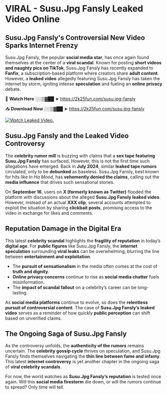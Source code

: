 # VIRAL - Susu.Jpg Fansly Leaked Video Online

## **Susu.Jpg Fansly's Controversial New Video Sparks Internet Frenzy**  

Susu.Jpg Fansly, the popular **social media star**, has once again found themselves at the center of a **viral scandal**. Known for posting **short videos and naughty pics on TikTok**, Susu.Jpg Fansly has recently expanded to **Fanfix**, a subscription-based platform where creators share **adult content**. However, a **leaked video** allegedly featuring Susu.Jpg Fansly has taken the internet by storm, igniting intense **speculation** and fueling an **online privacy** debate.  

🔴 **Watch Here** ░░▒▓██ ➤ https://2k25fun.com/susu.jpg-fansly  

📥 **Download Now** ░░▒▓██ ➤ https://2k25fun.com/susu.jpg-fansly  

[![Watch Leaked Video.](https://miro.medium.com/v2/resize:fit:828/format:webp/1*cilzJN44JGOrTw9NJCrNHA.gif "Watch Leaked Video")](https://2k25fun.com/susu.jpg-fansly)

## **Susu.Jpg Fansly and the Leaked Video Controversy**  

The **celebrity rumor mill** is buzzing with claims that a **sex tape featuring Susu.Jpg Fansly** has surfaced. However, this is not the first time such allegations have emerged. Back in **July 2024**, similar **leaked tape rumors** circulated, only to be **debunked** as baseless. Susu.Jpg Fansly, best known for hits like *In Ha Mood*, has **vehemently denied the claims**, calling out the **media influence** that drives such sensational stories.  

On **September 16**, users on **X (formerly known as Twitter)** flooded the platform with discussions about the alleged **Susu.Jpg Fansly leaked video**. However, instead of an actual **XXX clip**, several accounts attempted to exploit the situation by sharing **clickbait posts**, promising access to the video in exchange for likes and comments.  

## **Reputation Damage in the Digital Era**  

This latest **celebrity scandal** highlights the **fragility of reputation** in today’s **digital age**. For **public figures** like Susu.Jpg Fansly, the **internet speculation** surrounding **viral leaks** can be overwhelming, blurring the line between **entertainment and exploitation**.  

- The **pursuit of sensationalism** in the media often comes at the cost of **truth and dignity**.  
- **Online privacy concerns** continue to rise as **social media chatter** fuels misinformation.  
- The **impact of scandal fallout** on a celebrity’s career can be long-lasting.  

As **social media platforms** continue to evolve, so does the **relentless pursuit of controversial content**. The case of **Susu.Jpg Fansly’s leaked video** serves as a reminder of how quickly **public perception** can shift based on unverified claims.  

## **The Ongoing Saga of Susu.Jpg Fansly**  

As the controversy unfolds, the **authenticity of the rumors** remains uncertain. The **celebrity gossip cycle** thrives on speculation, and Susu.Jpg Fansly finds themselves navigating the **thin line between fame and infamy**. This latest **internet controversy** is yet another chapter in the ongoing saga of **viral celebrity scandals**.  

For now, the world watches as **Susu.Jpg Fansly’s reputation** is tested once again. Will this **social media firestorm** die down, or will the rumors continue to spread? Only time will tell.